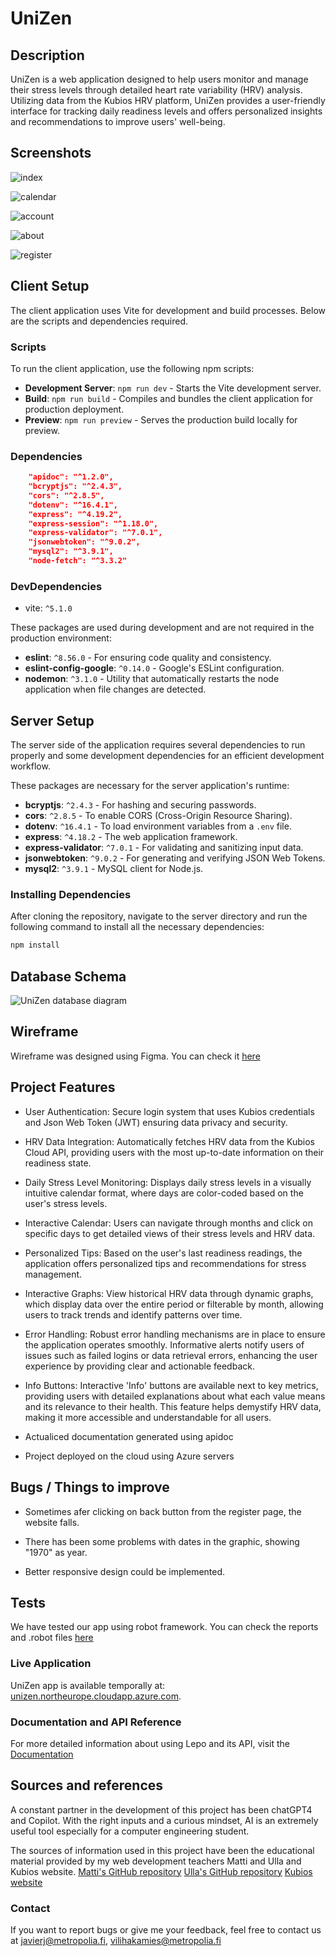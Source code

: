 # UniZen

## Description

UniZen is a web application designed to help users monitor and manage their stress levels through detailed heart rate variability (HRV) analysis. Utilizing data from the Kubios HRV platform, UniZen provides a user-friendly interface for tracking daily readiness levels and offers personalized insights and recommendations to improve users' well-being.

## Screenshots
![index](documents/screenshots/s1.png)

![calendar](documents/screenshots/s2.png)

![account](documents/screenshots/s3.png)

![about](documents/screenshots/s4.png)

![register](documents/screenshots/s5.png)

## Client Setup

The client application uses Vite for development and build processes. Below are the scripts and dependencies required.

### Scripts

To run the client application, use the following npm scripts:

- **Development Server**: `npm run dev` - Starts the Vite development server.
- **Build**: `npm run build` - Compiles and bundles the client application for production deployment.
- **Preview**: `npm run preview` - Serves the production build locally for preview.

### Dependencies
```json
    "apidoc": "^1.2.0",
    "bcryptjs": "^2.4.3",
    "cors": "^2.8.5",
    "dotenv": "^16.4.1",
    "express": "^4.19.2",
    "express-session": "^1.18.0",
    "express-validator": "^7.0.1",
    "jsonwebtoken": "^9.0.2",
    "mysql2": "^3.9.1",
    "node-fetch": "^3.3.2"
```
### DevDependencies

- vite: `^5.1.0`

These packages are used during development and are not required in the production environment:

- **eslint**: `^8.56.0` - For ensuring code quality and consistency.
- **eslint-config-google**: `^0.14.0` - Google's ESLint configuration.
- **nodemon**: `^3.1.0` - Utility that automatically restarts the node application when file changes are detected.

## Server Setup

The server side of the application requires several dependencies to run properly and some development dependencies for an efficient development workflow.

These packages are necessary for the server application's runtime:


- **bcryptjs**: `^2.4.3` - For hashing and securing passwords.
- **cors**: `^2.8.5` - To enable CORS (Cross-Origin Resource Sharing).
- **dotenv**: `^16.4.1` - To load environment variables from a `.env` file.
- **express**: `^4.18.2` - The web application framework.
- **express-validator**: `^7.0.1` - For validating and sanitizing input data.
- **jsonwebtoken**: `^9.0.2` - For generating and verifying JSON Web Tokens.
- **mysql2**: `^3.9.1` - MySQL client for Node.js.



### Installing Dependencies

After cloning the repository, navigate to the server directory and run the following command to install all the necessary dependencies:

```bash
npm install
```


## Database Schema

![UniZen database diagram](documents/database-diagram/UniZen_database_design.jpg)

## Wireframe

Wireframe was designed using Figma. You can check it [here](https://www.figma.com/file/6lmN3xYFFMHrEC2vmHnUJJ/UniZen?type=design&node-id=0-1&mode=design)


## Project Features

- User Authentication: Secure login system that uses Kubios credentials and Json Web Token (JWT) ensuring data privacy and security.

- HRV Data Integration: Automatically fetches HRV data from the Kubios Cloud API, providing users with the most up-to-date information on their readiness state.

- Daily Stress Level Monitoring: Displays daily stress levels in a visually intuitive calendar format, where days are color-coded based on the user's stress levels.

- Interactive Calendar: Users can navigate through months and click on specific days to get detailed views of their stress levels and HRV data.

- Personalized Tips: Based on the user's last readiness readings, the application offers personalized tips and recommendations for stress management.

- Interactive Graphs: View historical HRV data through dynamic graphs, which display data over the entire period or filterable by month, allowing users to track trends and identify patterns over time.

- Error Handling: Robust error handling mechanisms are in place to ensure the application operates smoothly. Informative alerts notify users of issues such as failed logins or data retrieval errors, enhancing the user experience by providing clear and actionable feedback.

- Info Buttons: Interactive 'Info' buttons are available next to key metrics, providing users with detailed explanations about what each value means and its relevance to their health. This feature helps demystify HRV data, making it more accessible and understandable for all users.

- Actualiced documentation generated using apidoc

- Project deployed on the cloud using Azure servers

## Bugs / Things to improve

- Sometimes afer clicking on back button from the register page, the website falls.

- There has been some problems with dates in the graphic, showing "1970" as year.

- Better responsive design could be implemented.

## Tests

We have tested our app using robot framework. You can check the reports and .robot files [here](test)

### Live Application

UniZen app is available temporally at: [unizen.northeurope.cloudapp.azure.com](https://unizen.northeurope.cloudapp.azure.com).


### Documentation and API Reference

For more detailed information about using Lepo and its API, visit the [Documentation](https://unizen.northeurope.cloudapp.azure.com/docs/)

## Sources and references

A constant partner in the development of this project has been chatGPT4 and Copilot. With the right inputs and a curious mindset, AI is an extremely useful tool especially for a computer engineering student.

The sources of information used in this project have been the educational material provided by my web development teachers Matti and Ulla and Kubios website.
[Matti's GitHub repository](https://github.com/mattpe/hyte-web-dev/tree/main)
[Ulla's GitHub repository](https://github.com/UllaSe/wsk-hyte-fe-material)
[Kubios website](https://www.kubios.com/)


### Contact
If you want to report bugs or give me your feedback, feel free to contact us at javierj@metropolia.fi, vilihakamies@metropolia.fi
